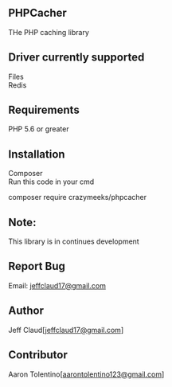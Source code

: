 ## PHPCacher
THe PHP caching library

## Driver currently supported
Files  
Redis  

## Requirements
PHP 5.6 or greater

## Installation
Composer  
Run this code in your cmd  

composer require crazymeeks/phpcacher  
  

## Note:
This library is in continues development

## Report Bug
Email: jeffclaud17@gmail.com

## Author
Jeff Claud[jeffclaud17@gmail.com]

## Contributor
Aaron Tolentino[aarontolentino123@gmail.com]
